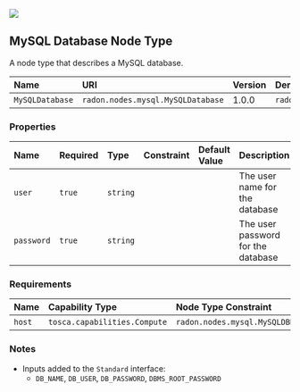 ![](https://img.shields.io/badge/Status:-DEVELOPMENT-red)

## MySQL Database Node Type

A node type that describes a MySQL database.

| Name | URI | Version | Derived From |
|:---- |:--- |:------- |:------------ |
| `MySQLDatabase` | `radon.nodes.mysql.MySQLDatabase` | 1.0.0 | `radon.nodes.abstract.Database` |

### Properties

| Name | Required | Type | Constraint | Default Value | Description |
|:---- |:-------- |:---- |:---------- |:------------- |:----------- |
| `user` | `true` | `string` |   |   | The user name for the database |
| `password` | `true` | `string` |   |   | The user password for the database |

### Requirements

| Name | Capability Type | Node Type Constraint | Relationship Type | Occurrences |
|:---- |:--------------- |:-------------------- |:----------------- |:------------|
| `host` | `tosca.capabilities.Compute` | `radon.nodes.mysql.MySQLDBMS` | `tosca.relationships.HostedOn` | [1, 1] |

### Notes

* Inputs added to the `Standard` interface:
    * `DB_NAME`, `DB_USER`, `DB_PASSWORD`, `DBMS_ROOT_PASSWORD`
